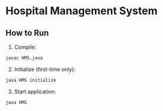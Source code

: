 # Hospital Management System

## How to Run

1. Compile:
```bash
javac HMS.java
```

2. Initialize (first-time only):
```bash
java HMS initialize
```

3. Start application:
```bash
java HMS
```
